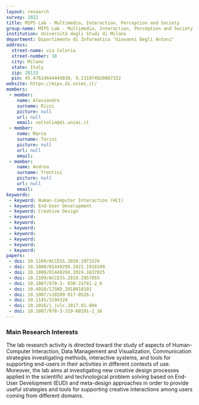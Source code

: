 ```yaml
---
layout: research
survey: 2022 
title: MIPS Lab - Multimedia, Interaction, Perception and Society 
group-name: MIPS Lab - Multimedia, Interaction, Perception and Society 
institution: Università degli Studi di Milano
department: Dipartimento di Informatica "Giovanni Degli Antoni"
address: 
  street-name: via Celoria
  street-number: 18
  city: Milano
  state: Italy
  zip: 20133
  pin: 45.47614644445038, 9.231974920867152
website: https://mips.di.unimi.it/
members: 
 - member: 
    name: Alessandro
    surname: Rizzi
    picture: null
    url: null
    email: valtolin@di.unimi.it
 - member: 
    name: Marco
    surname: Tarini
    picture: null
    url: null
    email: 
 - member: 
    name: Andrea
    surname: Trentini
    picture: null
    url: null
    email: 
keywords: 
 - keyword: Human-Computer Interaction (HCI)
 - keyword: End-User Development
 - keyword: Creative Design
 - keyword: 
 - keyword: 
 - keyword: 
 - keyword: 
 - keyword: 
 - keyword: 
 - keyword: 
papers: 
 - doi: 10.1109/ACCESS.2020.2971576
 - doi: 10.1080/0144929X.2021.1918249
 - doi: 10.1080/0144929X.2019.1637025
 - doi: 10.1109/ACCESS.2019.2957855
 - doi: 10.1007/978-3- 030-24781-2_6
 - doi: 10.4018/IJSKD.2018010101
 - doi: 10.1007/s10209-017-0526-z
 - doi: 10.1145/3194324
 - doi: 10.1016/j.jvlc.2017.01.004
 - doi: 10.1007/978-3-319-60291-2_16
---
```



### Main Research Interests
The lab research activity is directed toward the study of aspects of Human-Computer Interaction, Data Management and Visualization, Communication strategies investigating methods, interactive systems, and tools for supporting end-users in their activities in different contexts of use. Moreover, the lab aims at investigating new creative design processes applied in the scientific and technological problem solving based on End-User Development (EUD) and meta-design approaches in order to provide useful strategies and tools for supporting creative interactions among users coming from different domains.